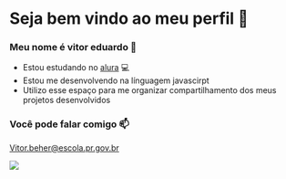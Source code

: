 # Seja bem vindo ao meu perfil 💙

### Meu nome é vitor eduardo 📘

- Estou estudando no [alura](https://www.alura.com.br) 💻
- Estou me desenvolvendo na línguagem javascirpt
- Utilizo esse espaço para me organizar compartilhamento dos meus projetos desenvolvidos 

### Você pode falar comigo 📫

Vitor.beher@escola.pr.gov.br

![](https://media1.tenor.com/m/YfmNLGIrwzcAAAAC/lana-del-rey-lana-kiss.gif)

